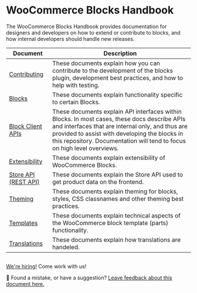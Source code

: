 # WooCommerce Blocks Handbook

The WooCommerce Blocks Handbook provides documentation for designers and developers on how to extend or contribute to blocks, and how internal developers should handle new releases.

| Document                                          | Description                                                                                                                                                                                                                                                                   |
| ------------------------------------------------- | ----------------------------------------------------------------------------------------------------------------------------------------------------------------------------------------------------------------------------------------------------------------------------- |
| [Contributing](contributors/getting-started.md)   | These documents explain how you can contribute to the development of the blocks plugin, development best practices, and how to help with testing.                                                                                                                             |
| [Blocks](blocks/README.md)                        | These documents explain functionality specific to certain Blocks.                                                                                                                                                                                                             |
| [Block Client APIs](block-client-apis/README.md)  | These documents explain API interfaces within Blocks. In most cases, these docs describe APIs and interfaces that are internal only, and thus are provided to assist with developing the blocks in this repository. Documentation will tend to focus on high level overviews. |
| [Extensibility](extensibility/README.md)          | These documents explain extensibility of WooCommerce Blocks.                                                                                                                                                                                                                  |
| [Store API (REST API)](../src/StoreApi/README.md) | These documents explain the Store API used to get product data on the frontend.                                                                                                                                                                                               |
| [Theming](theming/README.md)                      | These documents explain theming for blocks, styles, CSS classnames and other theming best practices.                                                                                                                                                                          |
| [Templates](templates/README.md)                  | These documents explain technical aspects of the WooCommerce block template (parts) functionality.                                                                                                                                                                            |
| [Translations](translations/README.md)            | These documents explain how translations are handeled.                                                                                                                                                                                                                        |

## <!-- FEEDBACK -->

[We're hiring!](https://woocommerce.com/careers/) Come work with us!

🐞 Found a mistake, or have a suggestion? [Leave feedback about this document here.](https://github.com/woocommerce/woocommerce-gutenberg-products-block/issues/new?assignees=&labels=type%3A+documentation&template=--doc-feedback.md&title=Feedback%20on%20./docs/readme.md)

<!-- /FEEDBACK -->
